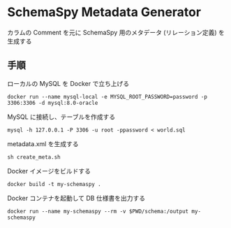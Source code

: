 # SchemaSpy Metadata Generator

カラムの Comment を元に SchemaSpy 用のメタデータ (リレーション定義) を生成する

## 手順

ローカルの MySQL を Docker で立ち上げる
```shell
docker run --name mysql-local -e MYSQL_ROOT_PASSWORD=password -p 3306:3306 -d mysql:8.0-oracle
```

MySQL に接続し、テーブルを作成する
```shell
mysql -h 127.0.0.1 -P 3306 -u root -ppassword < world.sql
```

metadata.xml を生成する
```shell
sh create_meta.sh
```

Docker イメージをビルドする
```shell
docker build -t my-schemaspy .
```

Docker コンテナを起動して DB 仕様書を出力する
```shell
docker run --name my-schemaspy --rm -v $PWD/schema:/output my-schemaspy
```
